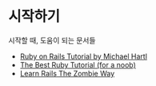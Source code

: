 # 시작하기

시작할 때, 도움이 되는 문서들

* [Ruby on Rails Tutorial by Michael Hartl](http://ruby.railstutorial.org/ruby-on-rails-tutorial-book?version=3.2)
* [The Best Ruby Tutorial (for a noob)](http://joegardiner.co.uk/the-best-ruby-tutorials-for-a-n00b/)
* [Learn Rails The Zombie Way](http://railsforzombies.org/)